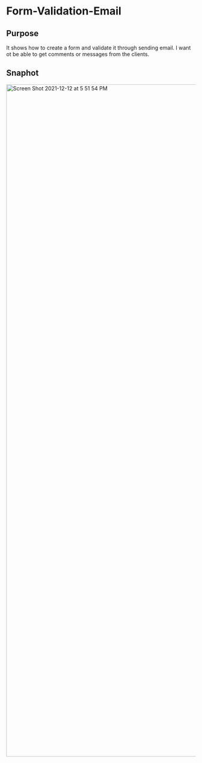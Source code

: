 # Form-Validation-Email

## Purpose
It shows how to create a form and validate it through sending email.
I want ot be able to get comments or messages from the clients.


## Snaphot
<img width="1786" alt="Screen Shot 2021-12-12 at 5 51 54 PM" src="https://user-images.githubusercontent.com/65073138/145740501-a0c1b322-f075-4b51-a3ba-5f9096fec6e5.png">
